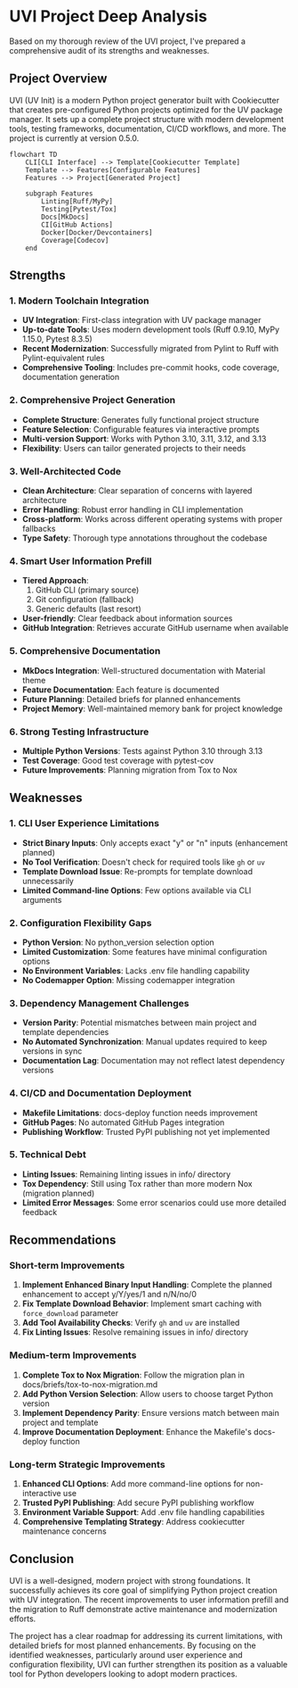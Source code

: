 # UVI Project Deep Analysis

Based on my thorough review of the UVI project, I've prepared a comprehensive audit of its strengths and weaknesses.

## Project Overview

UVI (UV Init) is a modern Python project generator built with Cookiecutter that creates pre-configured Python projects optimized for the UV package manager. It sets up a complete project structure with modern development tools, testing frameworks, documentation, CI/CD workflows, and more. The project is currently at version 0.5.0.

```mermaid
flowchart TD
    CLI[CLI Interface] --> Template[Cookiecutter Template]
    Template --> Features[Configurable Features]
    Features --> Project[Generated Project]

    subgraph Features
        Linting[Ruff/MyPy]
        Testing[Pytest/Tox]
        Docs[MkDocs]
        CI[GitHub Actions]
        Docker[Docker/Devcontainers]
        Coverage[Codecov]
    end
```

## Strengths

### 1. Modern Toolchain Integration

- **UV Integration**: First-class integration with UV package manager
- **Up-to-date Tools**: Uses modern development tools (Ruff 0.9.10, MyPy 1.15.0, Pytest 8.3.5)
- **Recent Modernization**: Successfully migrated from Pylint to Ruff with Pylint-equivalent rules
- **Comprehensive Tooling**: Includes pre-commit hooks, code coverage, documentation generation

### 2. Comprehensive Project Generation

- **Complete Structure**: Generates fully functional project structure
- **Feature Selection**: Configurable features via interactive prompts
- **Multi-version Support**: Works with Python 3.10, 3.11, 3.12, and 3.13
- **Flexibility**: Users can tailor generated projects to their needs

### 3. Well-Architected Code

- **Clean Architecture**: Clear separation of concerns with layered architecture
- **Error Handling**: Robust error handling in CLI implementation
- **Cross-platform**: Works across different operating systems with proper fallbacks
- **Type Safety**: Thorough type annotations throughout the codebase

### 4. Smart User Information Prefill

- **Tiered Approach**:
  1. GitHub CLI (primary source)
  2. Git configuration (fallback)
  3. Generic defaults (last resort)
- **User-friendly**: Clear feedback about information sources
- **GitHub Integration**: Retrieves accurate GitHub username when available

### 5. Comprehensive Documentation

- **MkDocs Integration**: Well-structured documentation with Material theme
- **Feature Documentation**: Each feature is documented
- **Future Planning**: Detailed briefs for planned enhancements
- **Project Memory**: Well-maintained memory bank for project knowledge

### 6. Strong Testing Infrastructure

- **Multiple Python Versions**: Tests against Python 3.10 through 3.13
- **Test Coverage**: Good test coverage with pytest-cov
- **Future Improvements**: Planning migration from Tox to Nox

## Weaknesses

### 1. CLI User Experience Limitations

- **Strict Binary Inputs**: Only accepts exact "y" or "n" inputs (enhancement planned)
- **No Tool Verification**: Doesn't check for required tools like `gh` or `uv`
- **Template Download Issue**: Re-prompts for template download unnecessarily
- **Limited Command-line Options**: Few options available via CLI arguments

### 2. Configuration Flexibility Gaps

- **Python Version**: No python_version selection option
- **Limited Customization**: Some features have minimal configuration options
- **No Environment Variables**: Lacks .env file handling capability
- **No Codemapper Option**: Missing codemapper integration

### 3. Dependency Management Challenges

- **Version Parity**: Potential mismatches between main project and template dependencies
- **No Automated Synchronization**: Manual updates required to keep versions in sync
- **Documentation Lag**: Documentation may not reflect latest dependency versions

### 4. CI/CD and Documentation Deployment

- **Makefile Limitations**: docs-deploy function needs improvement
- **GitHub Pages**: No automated GitHub Pages integration
- **Publishing Workflow**: Trusted PyPI publishing not yet implemented

### 5. Technical Debt

- **Linting Issues**: Remaining linting issues in info/ directory
- **Tox Dependency**: Still using Tox rather than more modern Nox (migration planned)
- **Limited Error Messages**: Some error scenarios could use more detailed feedback

## Recommendations

### Short-term Improvements

1. **Implement Enhanced Binary Input Handling**: Complete the planned enhancement to accept y/Y/yes/1 and n/N/no/0
2. **Fix Template Download Behavior**: Implement smart caching with `force_download` parameter
3. **Add Tool Availability Checks**: Verify `gh` and `uv` are installed
4. **Fix Linting Issues**: Resolve remaining issues in info/ directory

### Medium-term Improvements

1. **Complete Tox to Nox Migration**: Follow the migration plan in docs/briefs/tox-to-nox-migration.md
2. **Add Python Version Selection**: Allow users to choose target Python version
3. **Implement Dependency Parity**: Ensure versions match between main project and template
4. **Improve Documentation Deployment**: Enhance the Makefile's docs-deploy function

### Long-term Strategic Improvements

1. **Enhanced CLI Options**: Add more command-line options for non-interactive use
2. **Trusted PyPI Publishing**: Add secure PyPI publishing workflow
3. **Environment Variable Support**: Add .env file handling capabilities
4. **Comprehensive Templating Strategy**: Address cookiecutter maintenance concerns

## Conclusion

UVI is a well-designed, modern project with strong foundations. It successfully achieves its core goal of simplifying Python project creation with UV integration. The recent improvements to user information prefill and the migration to Ruff demonstrate active maintenance and modernization efforts.

The project has a clear roadmap for addressing its current limitations, with detailed briefs for most planned enhancements. By focusing on the identified weaknesses, particularly around user experience and configuration flexibility, UVI can further strengthen its position as a valuable tool for Python developers looking to adopt modern practices.
